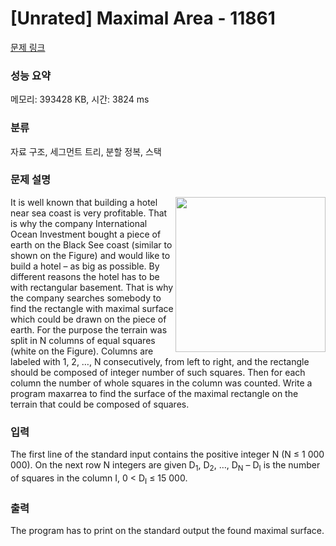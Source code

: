 # [Unrated] Maximal Area - 11861 

[문제 링크](https://www.acmicpc.net/problem/11861) 

### 성능 요약

메모리: 393428 KB, 시간: 3824 ms

### 분류

자료 구조, 세그먼트 트리, 분할 정복, 스택

### 문제 설명

<p><img alt="" src="https://onlinejudgeimages.s3-ap-northeast-1.amazonaws.com/problem/11861/1.png" style="float:right; height:248px; width:240px">It is well known that building a hotel near sea coast is very profitable. That is why the company International Ocean Investment bought a piece of earth on the Black See coast (similar to shown on the Figure) and would like to build a hotel – as big as possible. By different reasons the hotel has to be with rectangular basement. That is why the company searches somebody to find the rectangle with maximal surface which could be drawn on the piece of earth. For the purpose the terrain was split in N columns of equal squares (white on the Figure). Columns are labeled with 1, 2, …, N consecutively, from left to right, and the rectangle should be composed of integer number of such squares. Then for each column the number of whole squares in the column was counted. Write a program maxarrea to find the surface of the maximal rectangle on the terrain that could be composed of squares. </p>

### 입력 

 <p>The first line of the standard input contains the positive integer N (N ≤ 1 000 000). On the next row N integers are given D<sub>1</sub>, D<sub>2</sub>, …, D<sub>N</sub> – D<sub>I</sub> is the number of squares in the column I, 0 < D<sub>I</sub> ≤ 15 000.</p>

### 출력 

 <p>The program has to print on the standard output the found maximal surface. </p>

